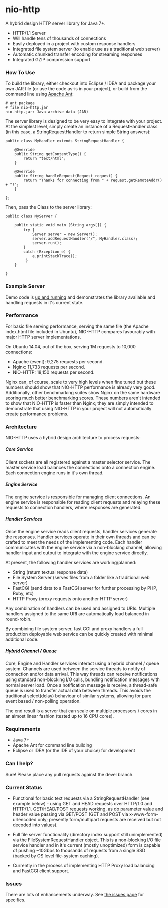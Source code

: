 nio-http
========

A hybrid design HTTP server library for Java 7+.

* HTTP/1.1 Server
* Will handle tens of thousands of connections
* Easily deployed in a project with custom response handlers
* Integrated file system server (to enable use as a traditional web server)
* Automatic chunked transfer encoding for streaming responses
* Integrated GZIP compression support

### How To Use

To build the library, either checkout into Eclipse / IDEA and package your own JAR file (or use the code as-is in your project), or build from the command line using [Apache Ant](http://ant.apache.org):

	# ant package
	# file nio-http.jar 
	nio-http.jar: Java archive data (JAR)

The server library is designed to be very easy to integrate with your project. At the simplest level, simply create an instance of a RequestHandler class (in this case, a StringRequestHandler to return simple String answers):

	public class MyHandler extends StringRequestHandler {
	
		@Override
		public String getContentType() {
			return "text/html";
		}

		@Override
		public String handleRequest(Request request) {				
			return "Thanks for connecting from " + request.getRemoteAddr() + "!";			
		}
			
	};	
	
Then, pass the Class to the server library:	
	
	public class MyServer {
		
	    public static void main (String args[]) {		
            try {
                Server server = new Server();
                server.addRequestHandler("/", MyHandler.class);                
                server.run();
            }
            catch (Exception e) {
                e.printStackTrace();
             }
        }
        
    }

### Example Server

Demo code is [up and running](http://sky.codeandstrings.com) and demonstrates the library available and handling requests in it's current state.  

### Performance

For basic file serving performance, serving the same file (the Apache index.html file included in Ubuntu), NIO-HTTP compares favourably with major HTTP server implementations.

On Ubuntu 14.04, out of the box, serving 1M requests to 10,000 connections:

* Apache (event): 9,275 requests per second.
* Nginx: 11,733 requests per second.
* NIO-HTTP: 18,150 requests per second.

Nginx can, of course, scale to very high levels when fine tuned but these numbers should show that NIO-HTTP performance is already very good. Additionally, other benchmarking suites show Nginx on the same hardware scoring much better benchmarking scores. These numbers aren't intended to show that NIO-HTTP is faster than Nginx; they are simply intended to demonstrate that using NIO-HTTP in your project will not automatically create performance problems.

### Architecture

NIO-HTTP uses a hybrid design architecture to process requests:

##### Core Service
Client sockets are all registered against a master selector service. The master service load balances the connections onto a connection engine. Each connection engine runs in it's own thread.

##### Engine Service
The engine service is responsible for managing client connections. An engine service is responsible for reading client requests and relaying these requests to connection handlers, where responses are generated. 

##### Handler Services
Once the engine service reads client requests, handler services generate the responses. Handler services operate in their own threads and can be crafted to meet the needs of the implementing code. Each handler communicates with the engine service via a non-blocking channel, allowing handler input and output to integrate with the engine service directly.

At present, the following handler services are working/planned: 

* String (return textual response data)
* File System Server (serves files from a folder like a traditional web server)
* FastCGI (send data to a FastCGI server for further processing by PHP, Ruby, etc)
* HTTP Proxy (proxy requests onto another HTTP server)

Any combination of handlers can be used and assigned to URIs. Multiple handlers assigned to the same URI are automatically load balanced in round-robin.

By combining file system server, fast CGI and proxy handlers a full production deployable web service can be quickly created with minimal additional code.

##### Hybrid Channel / Queue
Core, Engine and Handler services interact using a hybrid channel / queue system. Channels are used between the service threads to notify of connection and/or data arrival. This way threads can receive notifications using standard non-blocking I/O calls, bundling notification messages with normal server load. Once a notification message is receive, a thread-safe queue is used to transfer actual data between threads. This avoids the traditional select(delay) behaviour of similar systems, allowing for pure event based / non-polling operation.

The end result is a server that can scale on multiple processors / cores in an almost linear fashion (tested up to 16 CPU cores).

### Requirements

* Java 7+
* Apache Ant for command line building
* Eclipse or IDEA (or the IDE of your choice) for development 

### Can I help?

Sure! Please place any pull requests against the devel branch.

### Current Status

* Functional for basic text requests via a StringRequestHandler (see example below) - using GET and HEAD requests over HTTP/1.0 and HTTP/1.1. GET/HEAD/POST requests working, as do parameter value and header value passing via GET/POST (GET and POST via x-www-form-urlencoded only; presently form/multipart requests are received but not decoded into values).

* Full file server functionality (directory index support still unimplemented) via the FileSystemRequestHandler object. This is a non-blocking I/O file service handler and in it's current (mostly unoptimized) form is capable of pushing ~10Gbps to thousands of requests from a single SSD (backed by OS level file-system caching).

* Currently in the process of implementing HTTP Proxy load balancing and FastCGI client support.

### Issues

There are lots of enhancements underway. See [the issues page](https://github.com/simplepanda/nio-http/issues) for specifics.
